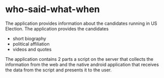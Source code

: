 who-said-what-when
==================
The application provides information about the candidates running in US Election. 
The application provides the candidates 
- short biography
- political affiliation
- videos and quotes 

The application contains 2 parts a script on the server that collects the information from the web and
the native android application that receives the data from the script and presents it to the user.

